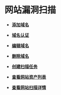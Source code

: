 # 网站漏洞扫描<a name="vss_01_0021"></a>

-   **[添加域名](添加域名.md)**  

-   **[域名认证](域名认证.md)**  

-   **[编辑域名](编辑域名.md)**  

-   **[删除域名](删除域名.md)**  

-   **[创建扫描任务](创建扫描任务.md)**  

-   **[查看网站资产列表](查看网站资产列表.md)**  

-   **[查看网站扫描详情](查看网站扫描详情.md)**  


